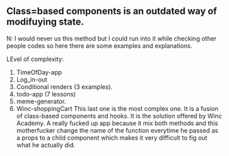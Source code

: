 ## Class=based components is an outdated way of modifuying state.
N: I would never us this method but I could run into it while checking other people codes so here there are some examples and explanations.

LEvel of complexity:
1. TimeOfDay-app
2. Log_in-out
3. Conditional renders (3 examples).
4. todo-app (7 lessons)
5. meme-generator.
6. Winc-shoppingCart
This last one is the most complex one. It is a fusion of class-based components and hooks. It is the solution offered by Winc Academy. A really fucked up app because it mix both methods and this motherfucker change the name of the function everytime he passed as a props to a child component which makes it very difficult to fig out what he actually did. 
